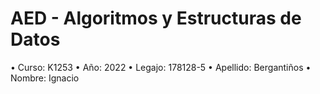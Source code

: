 # AED - Algoritmos y Estructuras de Datos

  • Curso: K1253
  • Año: 2022
  • Legajo: 178128-5
  • Apellido: Bergantiños
  • Nombre: Ignacio
